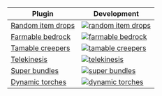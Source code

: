 
| Plugin | Development |
|---|---|
| [Random item drops](random-item-drops) | [![random item drops](https://i9.ytimg.com/vi_webp/GjmFuuPANYE/mqdefault.webp?v=654896f4&sqp=CMDy1qoG&rs=AOn4CLBo8Dqc16RNPEH7Wbm1u-5zSFeVWw)](https://youtu.be/GjmFuuPANYE) |
| [Farmable bedrock](farmable-bedrock) | [![farmable bedrock](https://i9.ytimg.com/vi/GAsYyvqbhp4/mqdefault.jpg?v=654a2e79&sqp=COz01qoG&rs=AOn4CLAjlvQBehH2lPtz1dpak6O2-YSTew)](https://youtu.be/GAsYyvqbhp4) |
| [Tamable creepers](tamable-creepers) | [![tamable creepers](https://i9.ytimg.com/vi/IOaPcC1XZSI/mqdefault.jpg?v=654c9131&sqp=CJj31qoG&rs=AOn4CLCt6Jk5jNygP3aG6byJJgEOVLx-AA)](https://youtu.be/IOaPcC1XZSI) |
| [Telekinesis](telekinesis) | [![telekinesis](https://i9.ytimg.com/vi_webp/9hQOl0RlpFo/mqdefault.webp?v=6551cde5&sqp=CJj31qoG&rs=AOn4CLCaYj7XVWntjliEL-SgAw1ZRFLFHw)](https://youtu.be/9hQOl0RlpFo) |
| [Super bundles](super-bundles) | [![super bundles](https://i9.ytimg.com/vi_webp/zpRynOJi0Qg/mqdefault.webp?v=65531de8&sqp=CMT51qoG&rs=AOn4CLD2xeHmsvXKiOge9cVhqt1SV-7a0Q)](https://youtu.be/zpRynOJi0Qg) |
| [Dynamic torches](dynamic-torches) | [![dynamic torches](https://i9.ytimg.com/vi_webp/2-uJBHjSdc8/mqdefault.webp?v=65546e93&sqp=CJTw1qoG&rs=AOn4CLDChALCvUxUKWesWW3anTVNyYOIww)](https://youtu.be/2-uJBHjSdc8) |
